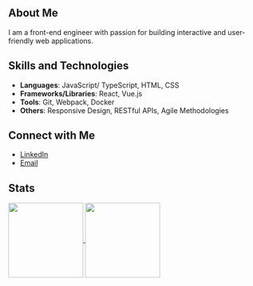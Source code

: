## About Me

I am a front-end engineer with passion for building interactive and user-friendly web applications.

## Skills and Technologies

- **Languages**: JavaScript/ TypeScript, HTML, CSS
- **Frameworks/Libraries**: React, Vue.js
- **Tools**: Git, Webpack, Docker
- **Others**: Responsive Design, RESTful APIs, Agile Methodologies

## Connect with Me

- [LinkedIn](https://www.linkedin.com/in/namtrhg/)
- [Email](mailto:namtrhg@gmail.com)

## Stats
<a href="https://github.com/anuraghazra/github-readme-stats">
  <img height=150 align="center" src="https://github-stats.tranhoangnam.net/api?username=namtrhg&show_icons=true&theme=radical" />
</a>
<a href="https://github.com/anuraghazra/github-readme-stats">
  <img height=150 align="center" src="https://github-stats.tranhoangnam.net/api/top-langs/?username=namtrhg&layout=compact&theme=radical" />
</a>
